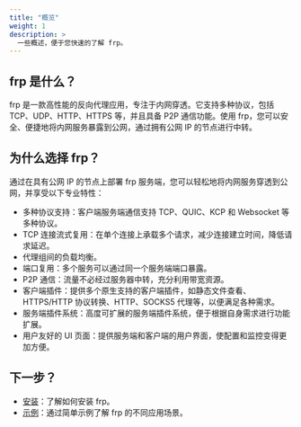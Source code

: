 ```yaml
---
title: "概览"
weight: 1
description: >
  一些概述，便于您快速的了解 frp。
---
```


## frp 是什么？

frp 是一款高性能的反向代理应用，专注于内网穿透。它支持多种协议，包括 TCP、UDP、HTTP、HTTPS 等，并且具备 P2P 通信功能。使用 frp，您可以安全、便捷地将内网服务暴露到公网，通过拥有公网 IP 的节点进行中转。

## 为什么选择 frp？

通过在具有公网 IP 的节点上部署 frp 服务端，您可以轻松地将内网服务穿透到公网，并享受以下专业特性：

* 多种协议支持：客户端服务端通信支持 TCP、QUIC、KCP 和 Websocket 等多种协议。
* TCP 连接流式复用：在单个连接上承载多个请求，减少连接建立时间，降低请求延迟。
* 代理组间的负载均衡。
* 端口复用：多个服务可以通过同一个服务端端口暴露。
* P2P 通信：流量不必经过服务器中转，充分利用带宽资源。
* 客户端插件：提供多个原生支持的客户端插件，如静态文件查看、HTTPS/HTTP 协议转换、HTTP、SOCKS5 代理等，以便满足各种需求。
* 服务端插件系统：高度可扩展的服务端插件系统，便于根据自身需求进行功能扩展。
* 用户友好的 UI 页面：提供服务端和客户端的用户界面，使配置和监控变得更加方便。

## 下一步？

* [安装](../setup/)：了解如何安装 frp。
* [示例](../examples/)：通过简单示例了解 frp 的不同应用场景。
